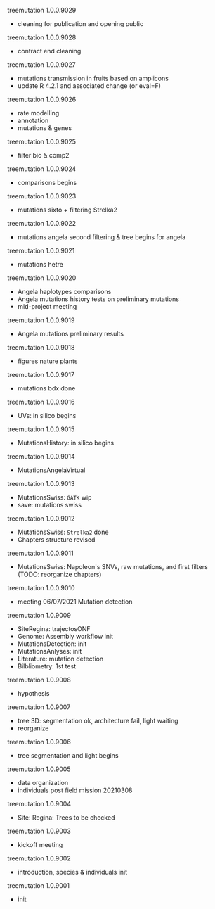 treemutation 1.0.0.9029
* cleaning for publication and opening public

treemutation 1.0.0.9028
* contract end cleaning

treemutation 1.0.0.9027
* mutations transmission in fruits based on amplicons
* update R 4.2.1 and associated change (or eval=F)

treemutation 1.0.0.9026
* rate modelling
* annotation
* mutations & genes

treemutation 1.0.0.9025
* filter bio & comp2

treemutation 1.0.0.9024
* comparisons begins

treemutation 1.0.0.9023
* mutations sixto + filtering Strelka2

treemutation 1.0.0.9022
* mutations angela second filtering & tree begins for angela

treemutation 1.0.0.9021
* mutations hetre

treemutation 1.0.0.9020
* Angela haplotypes comparisons
* Angela mutations history tests on preliminary mutations
* mid-project meeting

treemutation 1.0.0.9019
* Angela mutations preliminary results

treemutation 1.0.0.9018
* figures nature plants

treemutation 1.0.0.9017
* mutations bdx done

treemutation 1.0.0.9016
* UVs: in silico begins

treemutation 1.0.0.9015
* MutationsHistory: in silico begins

treemutation 1.0.0.9014
* MutationsAngelaVirtual

treemutation 1.0.0.9013
* MutationsSwiss: `GATK` wip
* save: mutations swiss

treemutation 1.0.0.9012
* MutationsSwiss: `Strelka2` done
* Chapters structure revised

treemutation 1.0.0.9011
* MutationsSwiss: Napoleon's SNVs, raw mutations, and first filters (TODO: reorganize chapters) 

treemutation 1.0.0.9010
* meeting 06/07/2021 Mutation detection

treemutation 1.0.9009
* SiteRegina: trajectosONF
* Genome: Assembly workflow init
* MutationsDetection: init
* MutationsAnlyses: init
* Literature: mutation detection
* Bilbliometry: 1st test

treemutation 1.0.9008
* hypothesis

treemutation 1.0.9007
* tree 3D: segmentation ok, architecture fail, light waiting
* reorganize

treemutation 1.0.9006
* tree segmentation and light begins

treemutation 1.0.9005
* data organization
* individuals post field mission 20210308

treemutation 1.0.9004
* Site: Regina: Trees to be checked

treemutation 1.0.9003
* kickoff meeting

treemutation 1.0.9002
* introduction, species & individuals init

treemutation 1.0.9001
* init
